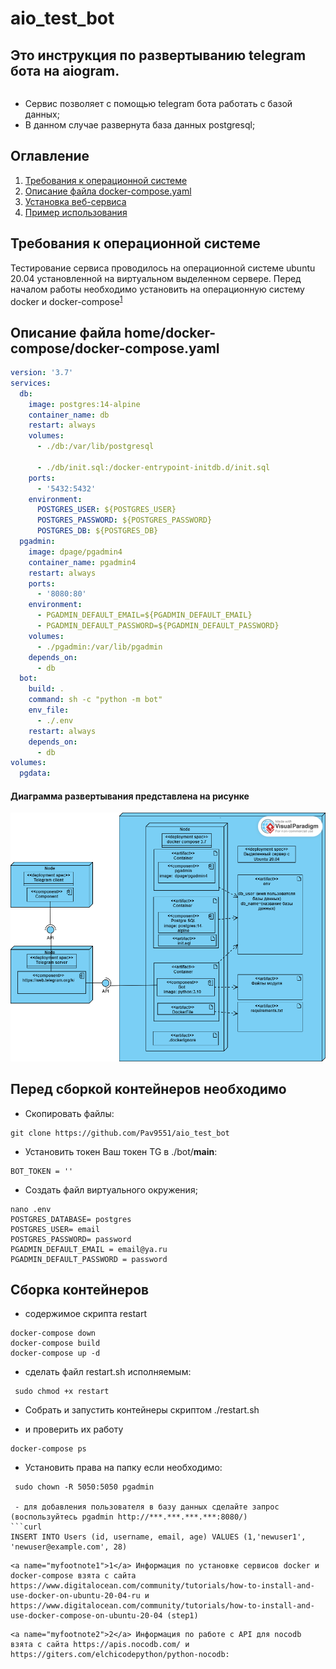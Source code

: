 # aio_test_bot

## Это инструкция по развертыванию telegram бота на aiogram.

```
```
- Сервис позволяет с помощью telegram бота работать с базой данных;
- В данном случае развернута база данных postgresql;

## Оглавление

1. [Требования к операционной системе](#Требования-к-операционной-системе)
2. [Описание файла docker-compose.yaml](#Описание-файла-docker-compose.yaml)
3. [Установка веб-сервиса](#Установка-веб-сервиса)
4. [Пример использования](#Пример-использования)

## Требования к операционной системе
Тестирование сервиса проводилось на операционной системе ubuntu 20.04 установленной на виртуальном выделенном сервере. Перед началом работы необходимо установить на операционную систему docker и docker-compose<sup>[1](#myfootnote1)</sup>
## Описание файла home/docker-compose/docker-compose.yaml

```yaml
version: '3.7'
services:
  db:
    image: postgres:14-alpine
    container_name: db
    restart: always
    volumes:
      - ./db:/var/lib/postgresql
      
      - ./db/init.sql:/docker-entrypoint-initdb.d/init.sql
    ports:
      - '5432:5432'
    environment:
      POSTGRES_USER: ${POSTGRES_USER}
      POSTGRES_PASSWORD: ${POSTGRES_PASSWORD}
      POSTGRES_DB: ${POSTGRES_DB}
  pgadmin:
    image: dpage/pgadmin4
    container_name: pgadmin4
    restart: always
    ports:
      - '8080:80'
    environment:
      - PGADMIN_DEFAULT_EMAIL=${PGADMIN_DEFAULT_EMAIL}
      - PGADMIN_DEFAULT_PASSWORD=${PGADMIN_DEFAULT_PASSWORD}
    volumes:
      - ./pgadmin:/var/lib/pgadmin
    depends_on:
      - db
  bot:
    build: .
    command: sh -c "python -m bot"
    env_file:
      - ./.env
    restart: always
    depends_on:
      - db
volumes:
  pgdata:

```
#### Диаграмма развертывания представлена на рисунке
![Alt-текст](https://github.com/Pav9551/aio_test_bot/blob/main/tg_bot_deployment.png "Deployment")

## Перед сборкой контейнеров необходимо
- Скопировать файлы:
```
git clone https://github.com/Pav9551/aio_test_bot
```


- Установить токен Ваш токен TG в ./bot/__main__:
```
BOT_TOKEN = ''
```
- Создать файл виртуального окружения;
```
nano .env
POSTGRES_DATABASE= postgres
POSTGRES_USER= email
POSTGRES_PASSWORD= password
PGADMIN_DEFAULT_EMAIL = email@ya.ru
PGADMIN_DEFAULT_PASSWORD = password
```
## Сборка контейнеров

 - содержимое скрипта restart
```curl
docker-compose down
docker-compose build
docker-compose up -d 
```
 - сделать файл restart.sh исполняемым:
```curl 
 sudo chmod +x restart
 ```
 - Собрать и запустить контейнеры скриптом ./restart.sh

 - и проверить их работу
```curl
docker-compose ps
```

- Установить права на папку если необходимо:
```
 sudo chown -R 5050:5050 pgadmin

 - для добавления пользователя в базу данных сделайте запрос (воспользуйтесь pgadmin http://***.***.***.***:8080/)
```curl
INSERT INTO Users (id, username, email, age) VALUES (1,'newuser1', 'newuser@example.com', 28)
```


```
<a name="myfootnote1">1</a> Информация по установке сервисов docker и docker-compose взята с сайта https://www.digitalocean.com/community/tutorials/how-to-install-and-use-docker-on-ubuntu-20-04-ru и https://www.digitalocean.com/community/tutorials/how-to-install-and-use-docker-compose-on-ubuntu-20-04 (step1)
```
```
<a name="myfootnote2">2</a> Информация по работе с API для nocodb взята с сайта https://apis.nocodb.com/ и https://giters.com/elchicodepython/python-nocodb:
